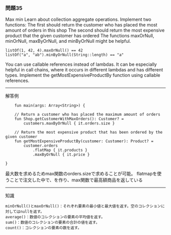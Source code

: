 ### 問題35

Max min
Learn about collection aggregate operations.
Implement two functions:
The first should return the customer who has placed the most amount of orders in this shop
The second should return the most expensive product that the given customer has ordered
The functions maxOrNull, minOrNull, maxByOrNull, and minByOrNull might be helpful.

    listOf(1, 42, 4).maxOrNull() == 42
    listOf("a", "ab").minByOrNull(String::length) == "a"


You can use callable references instead of lambdas. It can be especially helpful in call chains, where it occurs in different lambdas and has different types. Implement the getMostExpensiveProductBy function using callable references.

---

解答例


        fun main(args: Array<String>) {

        // Return a customer who has placed the maximum amount of orders
        fun Shop.getCustomerWithMaxOrders(): Customer? =
            customers.maxByOrNull { it.orders.size }

        // Return the most expensive product that has been ordered by the given customer
        fun getMostExpensiveProductBy(customer: Customer): Product? =
            customer.orders
                .flatMap { it.products }
                .maxByOrNull { it.price }

    }

最大数を求めるためmax関数のorders.sizeで求めることが可能。
flatmapを使うことで注文した中で、を作り、max関数で最高額商品を返している


---

知識

    minOrNull()とmaxOrNull()：それぞれ要素の最小値と最大値を返す。空のコレクションに対してはnullを返す。
    average()：数値のコレクションの要素の平均値を返す。
    sum()：数値のコレクションの要素の合計の値を返す。
    count()：コレクションの要素の数を返す。



